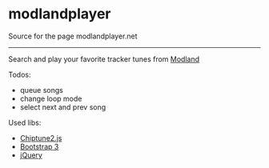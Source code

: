 # modlandplayer

Source for the page modlandplayer.net

---

Search and play your favorite tracker tunes from [Modland](https://www.exotica.org.uk/wiki/Modland)

Todos:
 - queue songs
 - change loop mode
 - select next and prev song


Used libs:
- [Chiptune2.js](https://github.com/deskjet/chiptune2.js)
- [Bootstrap 3](https://getbootstrap.com/docs/3.3/)
- [jQuery](https://jquery.com/)


